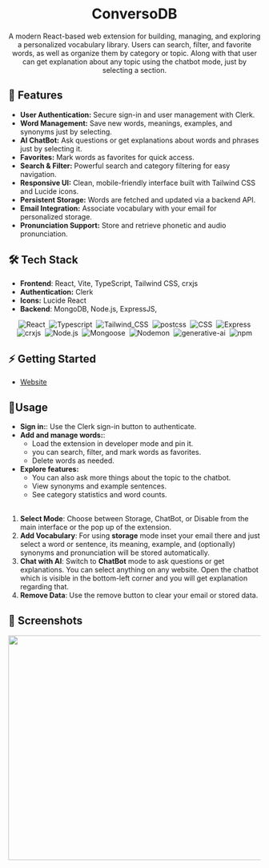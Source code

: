 <div align="center">
 
 # ConversoDB
 
  A modern React-based web extension for building, managing, and exploring a personalized vocabulary library. Users can search, filter, and favorite words, as well as organize them by         category or topic. Along with that user can get explanation about any topic using the chatbot mode, just by selecting a section.
</div>


## 🚀 Features
 - **User Authentication:** Secure sign-in and user management with Clerk.
 - **Word Management:** Save new words, meanings, examples, and synonyms just by selecting.
 - **AI ChatBot:** Ask questions or get explanations about words and phrases just by selecting it.
 - **Favorites:** Mark words as favorites for quick access.
 - **Search & Filter:** Powerful search and category filtering for easy navigation.
 - **Responsive UI:** Clean, mobile-friendly interface built with Tailwind CSS and Lucide icons.
 - **Persistent Storage:** Words are fetched and updated via a backend API.
 - **Email Integration:** Associate vocabulary with your email for personalized storage.
 - **Pronunciation Support:** Store and retrieve phonetic and audio pronunciation.
   

## 🛠️ Tech Stack

 - **Frontend**: React, Vite, TypeScript, Tailwind CSS, crxjs
 - **Authentication:** Clerk
 - **Icons:** Lucide React
 - **Backend**: MongoDB, Node.js, ExpressJS,

<div display="flex" align="center" class="text-center">
  <img alt="React" src="https://img.shields.io/badge/React-61DAFB.svg?style=flat&amp;logo=React&amp;logoColor=black" class="inline-block mx-1" style="margin: 0px 2px;"/>
  <img alt="Typescript" src="https://img.shields.io/badge/TypeScript-007ACC?style=flat&amp&logo=typescript&logoColor=white" class="inline-block mx-1" style="margin: 0px 2px;"/>
  <img alt="Tailwind_CSS" src="https://img.shields.io/badge/Tailwind_CSS-38B2AC?style=flat&amp&logo=tailwind-css&logoColor=white" class="inline-block mx-1" style="margin: 0px 2px;">
  <img alt="postcss" src="https://img.shields.io/badge/postcss-DD3A0A?style=flat&amp&logo=postcss&logoColor=white" class="inline-block mx-1" style="margin: 0px 2px;">
  <img alt="CSS" src="https://img.shields.io/badge/CSS-3492FF.svg?style=flat&amp;logo=CSS&amp;logoColor=white" class="inline-block mx-1" style="margin: 0px 2px;"/>
  <img alt="Express" src="https://img.shields.io/badge/Express-000000.svg?style=flat&amp;logo=Express&amp;logoColor=white" class="inline-block mx-1" style="margin: 0px 2px;">
  <img alt="crxjs" src="https://img.shields.io/badge/crxjs-000000.svg?style=flat&amp;logo=crxjs&amp;logoColor=white" class="inline-block mx-1" style="margin: 0px 2px;">
  <img alt="Node.js" src="https://img.shields.io/badge/Node.js-3492FF.svg?style=flat&amp;logo=Node.js&amp;logoColor=white" class="inline-block mx-1" style="margin: 0px 2px;"/>
  <img alt="Mongoose" src="https://img.shields.io/badge/Mongoose-F04D35.svg?style=flat&amp;logo=Mongoose&amp;logoColor=white" class="inline-block mx-1" style="margin: 0px 2px;"/>
  <img alt="Nodemon" src="https://img.shields.io/badge/Nodemon-76D04B.svg?style=flat&amp;logo=Nodemon&amp;logoColor=white" class="inline-block mx-1" style="margin: 0px 2px;"/>
  <img alt="generative-ai" src="https://img.shields.io/badge/Google%20Gemini-8E75B2?style=flat&amp&logo=googlegemini&logoColor=white" class="inline-block mx-1" style="margin: 0px 2px;"/>
  <img alt="npm" src="https://img.shields.io/badge/npm-CB3837.svg?style=flat&amp;logo=npm&amp;logoColor=white" class="inline-block mx-1" style="margin: 0px 2px;"/>
</div>
   
## ⚡ Getting Started

 - [Website](/https://chat-store-anwesha2002s-projects.vercel.app//)

## 🧩Usage
 - **Sign in:**: Use the Clerk sign-in button to authenticate.
 - **Add and manage words:**:
   - Load the extension in developer mode and pin it.
   - you can search, filter, and mark words as favorites.
   - Delete words as needed.
 - **Explore features:**
   - You can also ask more things about the topic to the chatbot.
   - View synonyms and example sentences.
   - See category statistics and word counts.<br />
   <br />
 1. **Select Mode**: Choose between Storage, ChatBot, or Disable from the main interface or the pop up of the extension.
 2. **Add Vocabulary**: For using **storage** mode inset your email there and just select a word or sentence, its meaning, example, and (optionally) synonyms and pronunciation will be stored automatically.
 3. **Chat with AI**: Switch to **ChatBot** mode to ask questions or get explanations. You can select anything on any website. Open the chatbot which is visible in the bottom-left corner and you will get explanation regarding that.
 4. **Remove Data**: Use the remove button to clear your email or stored data.
   
## 📸 Screenshots

 <div display="flex" align="center" class="text-center">
 
  <img width="1552" height="449" alt="Untitled (20)" src="https://github.com/user-attachments/assets/a4001e3d-875f-4ba0-85e5-a77c39fcc4f6" />
  <br>
 
</div>

